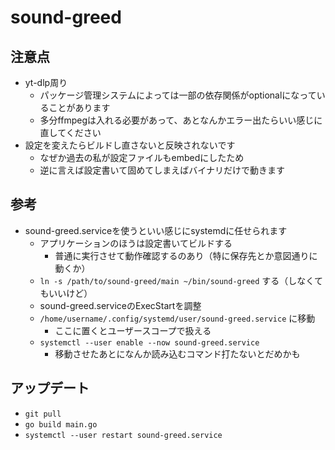 # sound-greed

## 注意点
- yt-dlp周り
  - パッケージ管理システムによっては一部の依存関係がoptionalになっていることがあります
  - 多分ffmpegは入れる必要があって、あとなんかエラー出たらいい感じに直してください
- 設定を変えたらビルドし直さないと反映されないです
  - なぜか過去の私が設定ファイルもembedにしたため
  - 逆に言えば設定書いて固めてしまえばバイナリだけで動きます

## 参考
- sound-greed.serviceを使うといい感じにsystemdに任せられます
  - アプリケーションのほうは設定書いてビルドする
    - 普通に実行させて動作確認するのあり（特に保存先とか意図通りに動くか）
  - `ln -s /path/to/sound-greed/main ~/bin/sound-greed` する（しなくてもいいけど）
  - sound-greed.serviceのExecStartを調整
  - `/home/username/.config/systemd/user/sound-greed.service` に移動
    - ここに置くとユーザースコープで扱える
  - `systemctl --user enable --now sound-greed.service`
    - 移動させたあとになんか読み込むコマンド打たないとだめかも

## アップデート
- `git pull`
- `go build main.go`
- `systemctl --user restart sound-greed.service`
